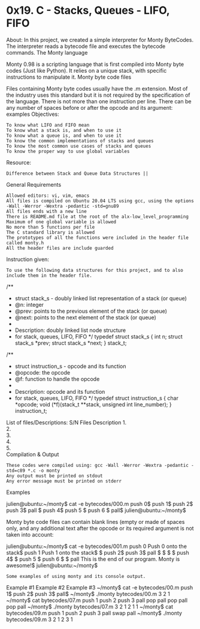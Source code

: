 # 0x19. C - Stacks, Queues - LIFO, FIFO

About: In this project, we created a simple interpreter for Monty ByteCodes. The interpreter reads a bytecode file and executes the bytecode commands.
The Monty language

Monty 0.98 is a scripting language that is first compiled into Monty byte codes (Just like Python). It relies on a unique stack, with specific instructions to manipulate it.
Monty byte code files

Files containing Monty byte codes usually have the .m extension. Most of the industry uses this standard but it is not required by the specification of the language. There is not more than one instruction per line. There can be any number of spaces before or after the opcode and its argument: examples
Objectives:

    To know what LIFO and FIFO mean
    To know what a stack is, and when to use it
    To know what a queue is, and when to use it
    To know the common implementations of stacks and queues
    To know the most common use cases of stacks and queues
    To know the proper way to use global variables

Resource:

    Difference between Stack and Queue Data Structures ||

General Requirements

    Allowed editors: vi, vim, emacs
    All files is compiled on Ubuntu 20.04 LTS using gcc, using the options -Wall -Werror -Wextra -pedantic -std=gnu89
    All files ends with a new line
    There is README.md file at the root of the alx-low_level_programming
    Maximum of one global variable is allowed
    No more than 5 functions per file
    The C standard library is allowed
    The prototypes of all the functions were included in the header file called monty.h
    All the header files are include guarded

Instruction given:

    To use the following data structures for this project, and to also include them in the header file.

/**
 * struct stack_s - doubly linked list representation of a stack (or queue)
 * @n: integer
 * @prev: points to the previous element of the stack (or queue)
 * @next: points to the next element of the stack (or queue)
 *
 * Description: doubly linked list node structure
 * for stack, queues, LIFO, FIFO
 */
typedef struct stack_s
{
        int n;
        struct stack_s *prev;
        struct stack_s *next;
} stack_t;

/**
 * struct instruction_s - opcode and its function
 * @opcode: the opcode
 * @f: function to handle the opcode
 *
 * Description: opcode and its function
 * for stack, queues, LIFO, FIFO
 */
typedef struct instruction_s
{
        char *opcode;
        void (*f)(stack_t **stack, unsigned int line_number);
} instruction_t;

List of files/Descriptions:
S/N 	Files 	Description
1. 		
2. 		
3. 		
4. 		
5. 		
Compilation & Output

    These codes were compiled using: gcc -Wall -Werror -Wextra -pedantic -std=c89 *.c -o monty
    Any output must be printed on stdout
    Any error message must be printed on stderr

Examples

julien@ubuntu:~/monty$ cat -e bytecodes/000.m
push 0$
push 1$
push 2$
  push 3$
                   pall    $
push 4$
    push 5    $
      push    6        $
pall$
julien@ubuntu:~/monty$

Monty byte code files can contain blank lines (empty or made of spaces only, and any additional text after the opcode or its required argument is not taken into account:

julien@ubuntu:~/monty$ cat -e bytecodes/001.m
push 0 Push 0 onto the stack$
push 1 Push 1 onto the stack$
$
push 2$
  push 3$
                   pall    $
$
$
                           $
push 4$
$
    push 5    $
      push    6        $
$
pall This is the end of our program. Monty is awesome!$
julien@ubuntu:~/monty$

    Some examples of using monty and its console output.

Example #1 	Example #2 	Example #3
~/monty$ cat -e bytecodes/00.m
push 1$
push 2$
push 3$
pall$
~/monty$ ./monty bytecodes/00.m
3
2
1 	~/monty$ cat bytecodes/07.m
push 1
push 2
push 3
pall
pop
pall
pop
pall
pop
pall
~/monty$ ./monty bytecodes/07.m
3
2
1
2
1
1 	~/monty$ cat bytecodes/09.m
push 1
push 2
push 3
pall
swap
pall
~/monty$ ./monty bytecodes/09.m
3
2
1
2
3
1
